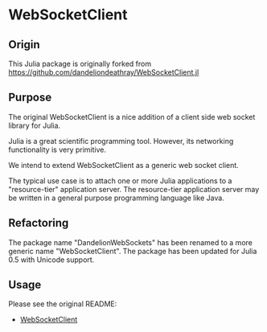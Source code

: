 # WebSocketClient

## Origin

This Julia package is originally forked from https://github.com/dandeliondeathray/WebSocketClient.jl

## Purpose

The original WebSocketClient is a nice addition of a client side web socket library for Julia.

Julia is a great scientific programming tool. However, its networking functionality is very primitive.

We intend to extend WebSocketClient as a generic web socket client.

The typical use case is to attach one or more Julia applications to a "resource-tier" application server.
The resource-tier application server may be written in a general purpose programming language like Java.

## Refactoring

The package name "DandelionWebSockets" has been renamed to a more generic name "WebSocketClient". The package has been updated for Julia 0.5 with Unicode support.

## Usage

Please see the original README:

- [WebSocketClient](README-WebSocketClient.md)
